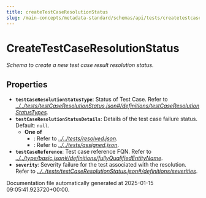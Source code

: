 ```yaml
---
title: createTestCaseResolutionStatus
slug: /main-concepts/metadata-standard/schemas/api/tests/createtestcaseresolutionstatus
---
```


# CreateTestCaseResolutionStatus

*Schema to create a new test case result resolution status.*

## Properties

- **`testCaseResolutionStatusType`**: Status of Test Case. Refer to *[../../tests/testCaseResolutionStatus.json#/definitions/testCaseResolutionStatusTypes](#/../tests/testCaseResolutionStatus.json#/definitions/testCaseResolutionStatusTypes)*.
- **`testCaseResolutionStatusDetails`**: Details of the test case failure status. Default: `null`.
  - **One of**
    - : Refer to *[../../tests/resolved.json](#/../tests/resolved.json)*.
    - : Refer to *[../../tests/assigned.json](#/../tests/assigned.json)*.
- **`testCaseReference`**: Test case reference FQN. Refer to *[../../type/basic.json#/definitions/fullyQualifiedEntityName](#/../type/basic.json#/definitions/fullyQualifiedEntityName)*.
- **`severity`**: Severity failure for the test associated with the resolution. Refer to *[../../tests/testCaseResolutionStatus.json#/definitions/severities](#/../tests/testCaseResolutionStatus.json#/definitions/severities)*.


Documentation file automatically generated at 2025-01-15 09:05:41.923720+00:00.
